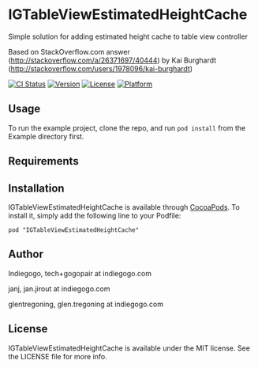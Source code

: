 # IGTableViewEstimatedHeightCache

Simple solution for adding estimated height cache to table view controller

Based on StackOverflow.com answer (http://stackoverflow.com/a/26371697/40444) by Kai Burghardt (http://stackoverflow.com/users/1978096/kai-burghardt)

[![CI Status](http://img.shields.io/travis/IndieGoGo/IGTableViewEstimatedHeightCache.svg?style=flat)](https://travis-ci.org/IndieGoGo/IGTableViewEstimatedHeightCache)
[![Version](https://img.shields.io/cocoapods/v/IGTableViewEstimatedHeightCache.svg?style=flat)](http://cocoadocs.org/docsets/IGTableViewEstimatedHeightCache)
[![License](https://img.shields.io/cocoapods/l/IGTableViewEstimatedHeightCache.svg?style=flat)](http://cocoadocs.org/docsets/IGTableViewEstimatedHeightCache)
[![Platform](https://img.shields.io/cocoapods/p/IGTableViewEstimatedHeightCache.svg?style=flat)](http://cocoadocs.org/docsets/IGTableViewEstimatedHeightCache)

## Usage

To run the example project, clone the repo, and run `pod install` from the Example directory first.

## Requirements

## Installation

IGTableViewEstimatedHeightCache is available through [CocoaPods](http://cocoapods.org). To install
it, simply add the following line to your Podfile:

    pod "IGTableViewEstimatedHeightCache"

## Author
Indiegogo, tech+gogopair at indiegogo.com

janj, jan.jirout at indiegogo.com

glentregoning, glen.tregoning at indiegogo.com

## License

IGTableViewEstimatedHeightCache is available under the MIT license. See the LICENSE file for more info.

